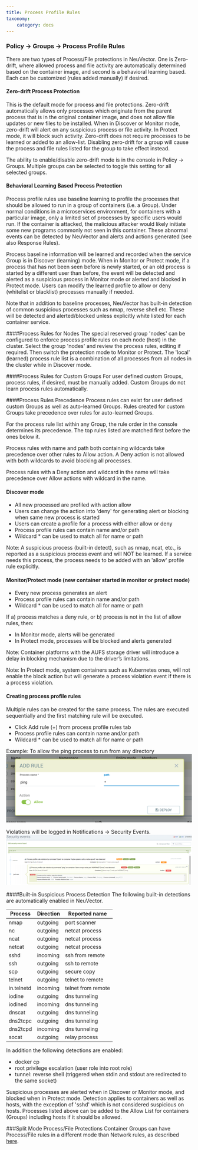 ```yaml
---
title: Process Profile Rules
taxonomy:
    category: docs
---
```


### Policy -> Groups -> Process Profile Rules

There are two types of Process/File protections in NeuVector. One is Zero-drift, where allowed process and file activity are automatically determined based on the container image, and second is a behavioral learning based. Each can be customized (rules added manually) if desired.

#### Zero-drift Process Protection
This is the default mode for process and file protections. Zero-drift automatically allows only processes which originate from the parent process that is in the original container image, and does not allow file updates or new files to be installed. When in Discover or Monitor mode, zero-drift will alert on any suspicious process or file activity. In Protect mode, it will block such activity. Zero-drift does not require processes to be learned or added to an allow-list. Disabling zero-drift for a group will cause the process and file rules listed for the group to take effect instead.

The ability to enable/disable zero-drift mode is in the console in Policy -> Groups. Multiple groups can be selected to toggle this setting for all selected groups.

#### Behavioral Learning Based Process Protection
Process profile rules use baseline learning to profile the processes that should be allowed to run in a group of containers (i.e. a Group). Under normal conditions in a microservices environment, for containers with a particular image, only a limited set of processes by specific users would run. If the container is attacked, the malicious attacker would likely initiate some new programs commonly not seen in this container. These abnormal events can be detected by NeuVector and alerts and actions generated (see also Response Rules).

Process baseline information will be learned and recorded when the service Group is in Discover (learning) mode. When in Monitor or Protect mode, if a process that has not been seen before is newly started, or an old process is started by a different user than before, the event will be detected and alerted as a suspicious process in Monitor mode or alerted and blocked in Protect mode. Users can modify the learned profile to allow or deny (whitelist or blacklist) processes manually if needed.

Note that in addition to baseline processes, NeuVector has built-in detection of common suspicious processes such as nmap, reverse shell etc. These will be detected and alerted/blocked unless explicitly white listed for each container service.

####Process Rules for Nodes
The special reserved group 'nodes' can be configured to enforce process profile rules on each node (host) in the cluster. Select the group 'nodes' and review the process rules, editing if required. Then switch the protection mode to Monitor or Protect. The 'local' (learned) process rule list is a combination of all processes from all nodes in the cluster while in Discover mode.

####Process Rules for Custom Groups
For user defined custom Groups, process rules, if desired, must be manually added. Custom Groups do not learn process rules automatically.


####Process Rules Precedence
Process rules can exist for user defined custom Groups as well as auto-learned Groups. Rules created for custom Groups take precedence over rules for auto-learned Groups.

For the process rule list within any Group, the rule order in the console determines its precedence. The top rules listed are matched first before the ones below it.

Process rules with name and path both containing wildcards take precedence over other rules to Allow action. A Deny action is not allowed with both wildcards to avoid blocking all processes.

Process rules with a Deny action and wildcard in the name will take precedence over Allow actions with wildcard in the name.

#### Discover mode
+ All new processed are profiled with action allow
+ Users can change the action into 'deny' for generating alert or blocking when same new process is started
+ Users can create a profile for a process with either allow or deny
+ Process profile rules can contain name and/or path
+ Wildcard &#42; can be used to match all for name or path

Note:  A suspicious process (built-in detect), such as nmap, ncat, etc., is reported as a suspicious process event and will NOT be learned. If a service needs this process, the process needs to be added with an 'allow' profile rule explicitly.

#### Monitor/Protect mode (new container started in monitor or protect mode)
+ Every new process generates an alert
+ Process profile rules can contain name and/or path
+ Wildcard &#42; can be used to match all for name or path

If a) process matches a deny rule, or b) process is not in the list of allow rules, then:
+ In Monitor mode, alerts will be generated
+ In Protect mode, processes will be blocked and alerts generated

Note:  Container platforms with the AUFS storage driver will introduce a delay in blocking mechanism due to the driver’s limitations. 

Note:  In Protect mode, system containers such as Kubernetes ones, will not enable the block action but will generate a process violation event if there is a process violation. 

#### Creating process profile rules
Multiple rules can be created for the same process. The rules are executed sequentially and the first matching rule will be executed.

+ Click Add rule (+) from process profile rules tab
+ Process profile rules can contain name and/or path
+ Wildcard &#42; can be used to match all for name or path

Example:  To allow the ping process to run from any directory 
![pingRule](ping.png)

Violations will be logged in Notifications -> Security Events.
![violation](process_event.png)

####Built-in Suspicious Process Detection
The following built-in detections are automatically enabled in NeuVector.

| Process | Direction | Reported name |
| ------- | ----------- | -------------- |
| nmap | outgoing | port scanner |
| nc | outgoing | netcat process |
| ncat | outgoing | netcat process |
| netcat| outgoing | netcat process |
| sshd | incoming | ssh from remote |
| ssh | outgoing | ssh to remote |
| scp | outgoing | secure copy |
| telnet | outgoing | telnet to remote |
| in.telnetd | incoming | telnet from remote |
| iodine | outgoing | dns tunneling |
| iodined | incoming | dns tunneling |
| dnscat |outgoing | dns tunneling |
| dns2tcpc | outgoing | dns tunneling |
| dns2tcpd | incoming | dns tunneling |
| socat | outgoing | relay process |
 
In addition the following detections are enabled:
+ docker cp
+ root privilege escalation (user role into root role)
+ tunnel: reverse shell (triggered when stdin and stdout are redirected to the same socket)

Suspicious processes are alerted when in Discover or Monitor mode, and blocked when in Protect mode. Detection applies to containers as well as hosts, with the exception of 'sshd' which is not considered suspicious on hosts. Processes listed above can be added to the Allow List for containers (Groups) including hosts if it should be allowed.

###Split Mode Process/File Protections
Container Groups can have Process/File rules in a different mode than Network rules, as described [here](/policy/modes#split-policy-mode).

